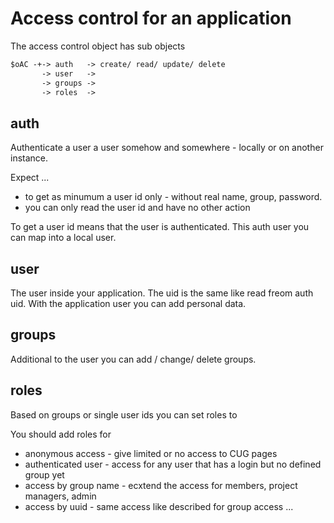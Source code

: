 
# Access control for an application

The access control object has sub objects

```txt
$oAC -+-> auth   -> create/ read/ update/ delete
       -> user   ->
       -> groups ->
       -> roles  ->
```

## auth

Authenticate a user a user somehow and somewhere - locally or on another instance.

Expect ... 
* to get as minumum a user id only - without real name, group, password.
* you can only read the user id and have no other action

To get a user id means that the user is authenticated.
This auth user you can map into a local user.

## user

The user inside your application. The uid is the same like read freom auth uid.
With the application user you can add personal data.

## groups

Additional to the user you can add / change/ delete groups.

## roles

Based on groups or single user ids you can set roles to 

You should add roles for

* anonymous access - give limited or no access to CUG pages
* authenticated user - access for any user that has a login but no defined group yet
* access by group name - ecxtend the access for members, project managers, admin
* access by uuid - same access like described for group access ... 
